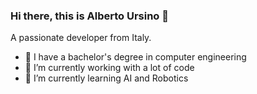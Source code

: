 ### Hi there, this is Alberto Ursino 👋

A passionate developer from Italy.

- 📜 I have a bachelor's degree in computer engineering
- 🔭 I’m currently working with a lot of code
- 🤖 I’m currently learning AI and Robotics

<!--- 
- ⚡ Fun fact: ...
- 😄 Pronouns: ...
- 👯 I’m looking to collaborate on ...
- 🤔 I’m looking for help with ...
emoji: https://www.webfx.com/tools/emoji-cheat-sheet/
-->
